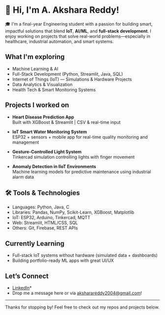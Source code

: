 # 👋 Hi, I'm A. Akshara Reddy!

🎓 I'm a final-year Engineering student with a passion for building smart, impactful solutions that blend **IoT**, **AI/ML**, and **full-stack development**. I enjoy working on projects that solve real-world problems—especially in healthcare, industrial automation, and smart systems.

## What I'm exploring

- Machine Learning & AI  
- Full-Stack Development (Python, Streamlit, Java, SQL)  
- Internet of Things (IoT) — Simulations & Hardware Projects  
- Data Analytics & Visualization  
- Health Tech & Smart Monitoring Systems

## Projects I worked on

- **Heart Disease Prediction App**  
  Built with XGBoost & Streamlit | CSV & real-time input 

- **IoT Smart Water Monitoring System**  
  ESP32 + sensors + mobile app for real-time quality monitoring and management

- **Gesture-Controlled Light System**  
  Tinkercad simulation controlling lights with finger movement

- **Anomaly Detection in IIoT Environments**  
  Machine learning models for predictive maintenance using industrial alarm data

## 🛠️ Tools & Technologies

- Languages: Python, Java, C  
- Libraries: Pandas, NumPy, Scikit-Learn, XGBoost, Matplotlib  
- IoT: ESP32, Arduino, Tinkercad, MQTT  
- Web: Streamlit, HTML/CSS, SQL  
- Others: Git, Firebase, REST APIs

## Currently Learning

- Full-stack IoT systems without hardware (simulated data + dashboards)  
- Building portfolio-ready ML apps with great UI/UX  

## Let’s Connect

- [LinkedIn]((https://www.linkedin.com/in/akshara-reddy-5551a5261/))*  
- Drop me a message here or via aksharareddy2004@gmail.com!

---

Thanks for stopping by! Feel free to check out my repos and projects below.

<!---
aksh922/aksh922 is a ✨ special ✨ repository because its `README.md` (this file) appears on your GitHub profile.
You can click the Preview link to take a look at your changes.
--->
